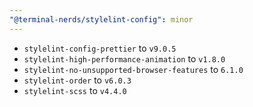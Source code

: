 ```yaml
---
"@terminal-nerds/stylelint-config": minor
--- 
```

  
-   `stylelint-config-prettier` to `v9.0.5`
-   `stylelint-high-performance-animation` to `v1.8.0`
-   `stylelint-no-unsupported-browser-features` to `6.1.0`
-   `stylelint-order` to `v6.0.3`
-   `stylelint-scss` to `v4.4.0`
